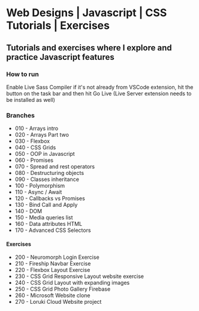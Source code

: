 # Web Designs | Javascript | CSS Tutorials | Exercises

## Tutorials and exercises where I explore and practice Javascript features

### How to run

 Enable Live Sass Compiler if it's not already from VSCode extension, hit the button on the task bar and then hit Go Live (Live Server extension needs to be installed as well)

### Branches  

- 010 - Arrays intro  
- 020 - Arrays Part two  
- 030 - Flexbox  
- 040 - CSS Grids  
- 050 - OOP in Javascript  
- 060 - Promises  
- 070 - Spread and rest operators  
- 080 - Destructuring objects  
- 090 - Classes inheritance  
- 100 - Polymorphism  
- 110 - Async / Await  
- 120 - Callbacks vs Promises  
- 130 - Bind Call and Apply  
- 140 - DOM  
- 150 - Media queries list  
- 160 - Data attributes HTML  
- 170 - Advanced CSS Selectors  

#### Exercises

- 200 - Neuromorph Login Exercise  
- 210 - Fireship Navbar Exercise  
- 220 - Flexbox Layout Exercise  
- 230 - CSS Grid Responsive Layout website exercise  
- 240 - CSS Grid Layout with expanding images  
- 250 - CSS Grid Photo Gallery Firebase  
- 260 - Microsoft Website clone  
- 270 - Loruki Cloud Website project  
